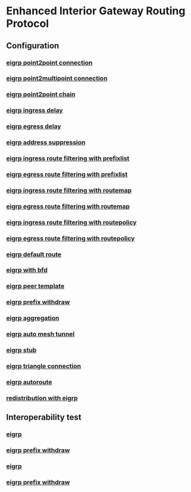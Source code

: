 # Enhanced Interior Gateway Routing Protocol 

## **Configuration**
### [eigrp point2point connection](/guides/tst/rout-eigrp01.tst/)
### [eigrp point2multipoint connection](/guides/tst/rout-eigrp02.tst/)
### [eigrp point2point chain](/guides/tst/rout-eigrp03.tst/)
### [eigrp ingress delay](/guides/tst/rout-eigrp04.tst/)
### [eigrp egress delay](/guides/tst/rout-eigrp05.tst/)
### [eigrp address suppression](/guides/tst/rout-eigrp06.tst/)
### [eigrp ingress route filtering with prefixlist](/guides/tst/rout-eigrp07.tst/)
### [eigrp egress route filtering with prefixlist](/guides/tst/rout-eigrp08.tst/)
### [eigrp ingress route filtering with routemap](/guides/tst/rout-eigrp09.tst/)
### [eigrp egress route filtering with routemap](/guides/tst/rout-eigrp10.tst/)
### [eigrp ingress route filtering with routepolicy](/guides/tst/rout-eigrp11.tst/)
### [eigrp egress route filtering with routepolicy](/guides/tst/rout-eigrp12.tst/)
### [eigrp default route](/guides/tst/rout-eigrp13.tst/)
### [eigrp with bfd](/guides/tst/rout-eigrp14.tst/)
### [eigrp peer template](/guides/tst/rout-eigrp15.tst/)
### [eigrp prefix withdraw](/guides/tst/rout-eigrp16.tst/)
### [eigrp aggregation](/guides/tst/rout-eigrp17.tst/)
### [eigrp auto mesh tunnel](/guides/tst/rout-eigrp18.tst/)
### [eigrp stub](/guides/tst/rout-eigrp19.tst/)
### [eigrp triangle connection](/guides/tst/rout-eigrp20.tst/)
### [eigrp autoroute](/guides/tst/rout-eigrp21.tst/)
### [redistribution with eigrp](/guides/tst/rout-redist08.tst/)

## **Interoperability test**
### [eigrp](/guides/tst/intop1-eigrp01.tst/)
### [eigrp prefix withdraw](/guides/tst/intop1-eigrp02.tst/)
### [eigrp](/guides/tst/intop2-eigrp01.tst/)
### [eigrp prefix withdraw](/guides/tst/intop2-eigrp02.tst/)
